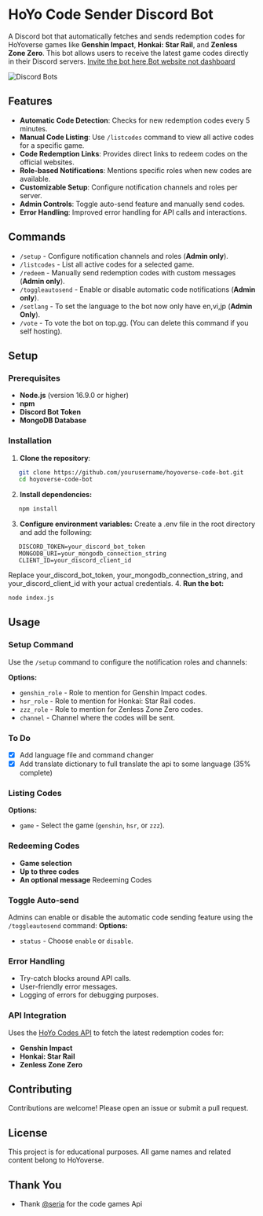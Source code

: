 # HoYo Code Sender Discord Bot

A Discord bot that automatically fetches and sends redemption codes for HoYoverse games like **Genshin Impact**, **Honkai: Star Rail**, and **Zenless Zone Zero**. This bot allows users to receive the latest game codes directly in their Discord servers. [Invite the bot here](https://discord.com/oauth2/authorize?client_id=1124167011585511516&permissions=2147765312&integration_type=0&scope=bot+applications.commands),[Bot website not dashboard](https://hoyo-code.chiraitori.me)




![Discord Bots](https://top.gg/api/widget/1124167011585511516.svg)


## Features

- **Automatic Code Detection**: Checks for new redemption codes every 5 minutes.
- **Manual Code Listing**: Use `/listcodes` command to view all active codes for a specific game.
- **Code Redemption Links**: Provides direct links to redeem codes on the official websites.
- **Role-based Notifications**: Mentions specific roles when new codes are available.
- **Customizable Setup**: Configure notification channels and roles per server.
- **Admin Controls**: Toggle auto-send feature and manually send codes.
- **Error Handling**: Improved error handling for API calls and interactions.

## Commands

- `/setup` - Configure notification channels and roles (**Admin only**).
- `/listcodes` - List all active codes for a selected game.
- `/redeem` - Manually send redemption codes with custom messages (**Admin only**).
- `/toggleautosend` - Enable or disable automatic code notifications (**Admin only**).
- `/setlang` - To set the language to the bot now only have en,vi,jp (**Admin Only**).
- `/vote` - To vote the bot on top.gg. (You can delete this command if you self hosting).

## Setup

### Prerequisites

- **Node.js** (version 16.9.0 or higher)
- **npm**
- **Discord Bot Token**
- **MongoDB Database**

### Installation

1. **Clone the repository**:
```bash
   git clone https://github.com/yourusername/hoyoverse-code-bot.git
   cd hoyoverse-code-bot
```
2. **Install dependencies:**
```bash
   npm install
```
3. **Configure environment variables:**
Create a .env file in the root directory and add the following:
```env
   DISCORD_TOKEN=your_discord_bot_token
   MONGODB_URI=your_mongodb_connection_string
   CLIENT_ID=your_discord_client_id
```
Replace your_discord_bot_token, your_mongodb_connection_string, and your_discord_client_id with your actual credentials.
 4. **Run the bot:**
 ```bash
 node index.js
 ```

 ## Usage

 ### Setup Command

 Use the `/setup` command to configure the notification roles and channels:

**Options:**

- `genshin_role` - Role to mention for Genshin Impact codes.
- `hsr_role` - Role to mention for Honkai: Star Rail codes.
- `zzz_role` - Role to mention for Zenless Zone Zero codes.
- `channel` - Channel where the codes will be sent.

### To Do

- [X] Add language file and command changer
- [X] Add translate dictionary to full translate the api to some language (35% complete)

### Listing Codes
**Options:**

- `game` - Select the game (`genshin`, `hsr`, or `zzz`).

### Redeeming Codes
- **Game selection**
- **Up to three codes**
- **An optional message**
Redeeming Codes
### Toggle Auto-send

Admins can enable or disable the automatic code sending feature using the `/toggleautosend` command:
**Options:**

- `status` - Choose `enable` or `disable`.

### Error Handling
- Try-catch blocks around API calls.
- User-friendly error messages.
- Logging of errors for debugging purposes.

### API Integration

Uses the [HoYo Codes API](https://github.com/seriaati/hoyo-codes) to fetch the latest redemption codes for:
- **Genshin Impact**
- **Honkai: Star Rail**
- **Zenless Zone Zero**

## Contributing
Contributions are welcome! Please open an issue or submit a pull request.

## License
This project is for educational purposes. All game names and related content belong to HoYoverse. 

## Thank You
- Thank [@seria](https://github.com/seriaati) for the code games Api
